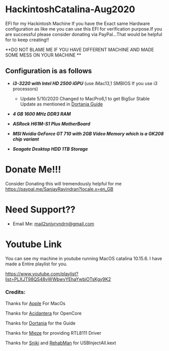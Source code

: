 # HackintoshCatalina-Aug2020
EFI for my Hackintosh Machine
If you have the Exact same Hardware configuration as like me you can use this EFI for verification purpose.If you are successful please consider donating via PayPal...That would be helpful for to keep creating!!

**DO NOT BLAME ME IF YOU HAVE DIFFERENT MACHINE AND MADE SOME MESS ON YOUR MACHINE **

## Configuration is as follows ##

 - ***i3-3220 with Intel HD 2500 iGPU*** (use iMac13,1 SMBIOS If you use i3 processors)
   - Update 5/10/2020 Changed to MacPro6,1 to get BigSur Stable Update as mentioned in [Dortania Guide](https://dortania.github.io/OpenCore-Install-Guide/config.plist/ivy-bridge.html#platforminfo "Dortania Guide")
 
- ***4 GB 1600 MHz DDR3 RAM***
 
- ***ASRock H61M-S1 Plus MotherBoard***
 
- ***MSI Nvidia GeForce GT 710 with 2GB Video Memory which is a GK208 chip variant***
 
- ***Seagate Desktop HDD 1TB Storage***

 
 # Donate Me!!!
 
Consider Donating this will tremendously helpful for me
https://paypal.me/SanjayRavindran?locale.x=en_GB


# Need Support??

- Email Me: mail2snjyrvndrn@gmail.com

# Youtube Link

You can see my machine in youtube running MacOS catalina 10.15.6. I have made a Entire playlist for you.

https://www.youtube.com/playlist?list=PLXJT98QS48vWWbwyYEhaYwbiOTsKgy9K2


### Credits:

Thanks for [Apple](https://www.apple.com/ "Apple") For MacOs

Thanks for [Acidantera](https://github.com/acidanthera "Acidantera") for OpenCore

Thanks for [Dortania](https://dortania.github.io/OpenCore-Install-Guide/ "Dortania") for the Guide

Thanks for [Mieze](https://github.com/Mieze "Mieze") for providing RTL8111 Driver

Thanks for [Sniki](https://github.com/Sniki "Sniki") and [RehabMan](https://github.com/RehabMan "RehabMan") for USBInjectAll.kext
